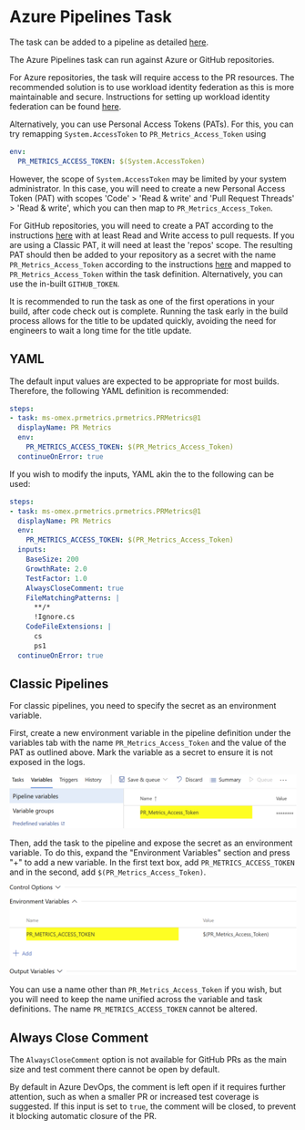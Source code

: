 # Azure Pipelines Task

The task can be added to a pipeline as detailed [here][addingtask].

The Azure Pipelines task can run against Azure or GitHub repositories.

For Azure repositories, the task will require access to the PR resources. The
recommended solution is to use workload identity federation as this is more
maintainable and secure. Instructions for setting up workload identity
federation can be found [here][workloadidentityfederation].

Alternatively, you can use Personal Access Tokens (PATs). For this, you can try
remapping `System.AccessToken` to `PR_Metrics_Access_Token` using

```YAML
env:
  PR_METRICS_ACCESS_TOKEN: $(System.AccessToken)
```

However, the scope of `System.AccessToken` may be limited by your system
administrator. In this case, you will need to create a new Personal Access
Token (PAT) with scopes 'Code' > 'Read & write' and 'Pull Request Threads' >
'Read & write', which you can then map to `PR_Metrics_Access_Token`.

For GitHub repositories, you will need to create a PAT according to the
instructions [here][githubpat] with at least Read and Write access to pull
requests. If you are using a Classic PAT, it will need at least the 'repos'
scope. The resulting PAT should then be added to your repository as a secret
with the name `PR_Metrics_Access_Token` according to the instructions
[here][githubsecret] and mapped to `PR_Metrics_Access_Token` within the task
definition. Alternatively, you can use the in-built `GITHUB_TOKEN`.

It is recommended to run the task as one of the first operations in your build,
after code check out is complete. Running the task early in the build process
allows for the title to be updated quickly, avoiding the need for engineers to
wait a long time for the title update.

## YAML

The default input values are expected to be appropriate for most builds.
Therefore, the following YAML definition is recommended:

```YAML
steps:
- task: ms-omex.prmetrics.prmetrics.PRMetrics@1
  displayName: PR Metrics
  env:
    PR_METRICS_ACCESS_TOKEN: $(PR_Metrics_Access_Token)
  continueOnError: true
```

If you wish to modify the inputs, YAML akin the to the following can be used:

```YAML
steps:
- task: ms-omex.prmetrics.prmetrics.PRMetrics@1
  displayName: PR Metrics
  env:
    PR_METRICS_ACCESS_TOKEN: $(PR_Metrics_Access_Token)
  inputs:
    BaseSize: 200
    GrowthRate: 2.0
    TestFactor: 1.0
    AlwaysCloseComment: true
    FileMatchingPatterns: |
      **/*
      !Ignore.cs
    CodeFileExtensions: |
      cs
      ps1
  continueOnError: true
```

## Classic Pipelines

For classic pipelines, you need to specify the secret as an environment
variable.

First, create a new environment variable in the pipeline definition under the
variables tab with the name `PR_Metrics_Access_Token` and the value of the PAT
as outlined above. Mark the variable as a secret to ensure it is not exposed in
the logs.

![Screenshot of the variable definition](images/variable-definition.png)

Then, add the task to the pipeline and expose the secret as an environment
variable. To do this, expand the "Environment Variables" section and press "+"
to add a new variable. In the first text box, add `PR_METRICS_ACCESS_TOKEN` and
in the second, add `$(PR_Metrics_Access_Token)`.

![Screenshot of the task definition](images/task-definition.png)

You can use a name other than `PR_Metrics_Access_Token` if you wish, but you
will need to keep the name unified across the variable and task definitions. The
name `PR_METRICS_ACCESS_TOKEN` cannot be altered.

## Always Close Comment

The `AlwaysCloseComment` option is not available for GitHub PRs as the main size
and test comment there cannot be open by default.

By default in Azure DevOps, the comment is left open if it requires further
attention, such as when a smaller PR or increased test coverage is suggested. If
this input is set to `true`, the comment will be closed, to prevent it blocking
automatic closure of the PR.

[addingtask]: https://docs.microsoft.com/azure/devops/pipelines/customize-pipeline
[workloadidentityfederation]: workload-identity-federation.md
[githubpat]: https://docs.github.com/github/authenticating-to-github/keeping-your-account-and-data-secure/creating-a-personal-access-token
[githubsecret]: https://docs.github.com/actions/reference/encrypted-secrets
